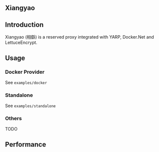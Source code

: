Xiangyao
---

## Introduction
Xiangyao (相繇) is a reserved proxy integrated with YARP, Docker.Net and LettuceEncrypt.

## Usage

### Docker Provider
See `examples/docker`

### Standalone
See `examples/standalone`

### Others
TODO

## Performance
